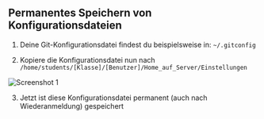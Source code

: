 ## Permanentes Speichern von Konfigurationsdateien

1. Deine Git-Konfigurationsdatei findest du beispielsweise in: `~/.gitconfig`

2. Kopiere die Konfigurationsdatei nun nach `/home/students/[Klasse]/[Benutzer]/Home_auf_Server/Einstellungen`

  ![Screenshot 1](content/guides/GITHUB/PERSISTENT_GITCONFIG/1.png)
	
3. Jetzt ist diese Konfigurationsdatei permanent (auch nach Wiederanmeldung) gespeichert